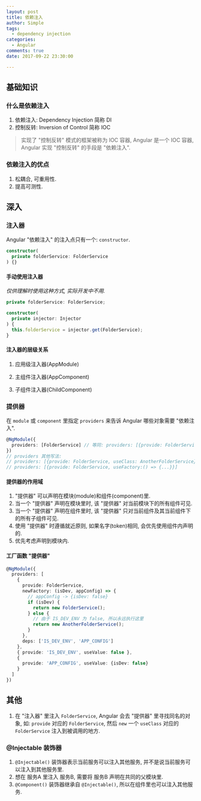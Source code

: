```yaml
---
layout: post
title: 依赖注入
author: Simple
tags:
  - dependency injection
categories:
  - Angular
comments: true
date: 2017-09-22 23:30:00

---
```


## 基础知识

### 什么是依赖注入
1. 依赖注入: Dependency Injection 简称 DI
2. 控制反转: Inversion of Control 简称 IOC

> 实现了 "控制反转" 模式的框架被称为 IOC 容器, Angular 是一个 IOC 容器, Angular 实现 "控制反转" 的手段是 "依赖注入".

### 依赖注入的优点
1. 松耦合, 可重用性.
2. 提高可测性.


## 深入

### 注入器
Angular "依赖注入" 的注入点只有一个: `constructor`.
``` typescript
constructor(
  private folderService: FolderService
) {}
```

#### 手动使用注入器
*仅供理解时使用这种方式, 实际开发中不用.*
``` typescript
private folderService: FolderService;

constructor(
  private injector: Injector
) {
  this.folderService = injector.get(FolderService);
}
```

#### 注入器的层级关系
1. 应用级注入器(AppModule)

2. 主组件注入器(AppComponent)

3. 子组件注入器(ChildComponent)



### 提供器
在 `module` 或 `component` 里指定 `providers` 来告诉 Angular 哪些对象需要 "依赖注入".
``` typescript
@NgModule({
  providers: [FolderService] // 等同: providers: [{provide: FolderService, useClass: FolderService}]
})
// providers 其他写法:
// providers: [{provide: FolderService, useClass: AnotherFolderService}]
// providers: [{provide: FolderService, useFactory:() => {...}}]
```

#### 提供器的作用域
1. "提供器" 可以声明在模块(module)和组件(component)里.
2. 当一个 "提供器" 声明在模块里时, 该 "提供器" 对当前模块下的所有组件可见.
3. 当一个 "提供器" 声明在组件里时, 该 "提供器" 只对当前组件及其当前组件下的所有子组件可见.
4. 使用 "提供器" 时遵循就近原则, 如果名字(token)相同, 会优先使用组件内声明的.
5. 优先考虑声明到模块内.

#### 工厂函数 "提供器"
``` typescript
@NgModule({
  providers: [
    {
      provide: FolderService,
      newFactory: (isDev, appConfig) => {
        // appConfig -> {isDev: false}
        if (isDev) {
          return new FolderService();
        } else {
          // 由于 IS_DEV_ENV 为 false, 所以永远执行这里
          return new AnotherFolderService();
        }
      },
      deps: ['IS_DEV_ENV', 'APP_CONFIG']
    },
    { provide: 'IS_DEV_ENV', useValue: false },
    {
      provide: 'APP_CONFIG', useValue: {isDev: false}
    }
  ]
})
```


## 其他

1. 在 "注入器" 里注入 `FolderService`, Angular 会去 "提供器" 里寻找同名的对象, 如: `provide` 对应的 `FolderService`, 然后 `new` 一个 `useClass` 对应的 `FolderService` 注入到被调用的地方.

### @Injectable 装饰器
1. `@Injectable()` 装饰器表示当前服务可以注入其他服务, 并不是说当前服务可以注入到其他服务里.
2. 想在 服务A 里注入 服务B, 需要将 服务B 声明在共同的父模块里.
3. `@Component()` 装饰器继承自 `@Injectable()`, 所以在组件里也可以注入其他服务.
